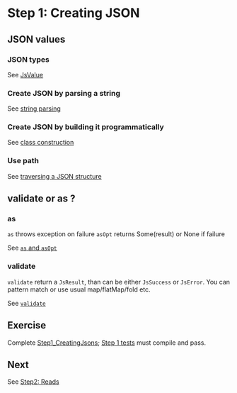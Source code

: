 Step 1: Creating JSON
=====================

## JSON values
### JSON types
 
See [JsValue](https://www.playframework.com/documentation/2.7.x/ScalaJson#JsValue)

### Create JSON by parsing a string

See  [string parsing](https://www.playframework.com/documentation/2.7.x/ScalaJson#Using-string-parsing)

### Create JSON by building it programmatically

See [class construction](https://www.playframework.com/documentation/2.7.x/ScalaJson#Using-class-construction)

### Use path

See [traversing a JSON structure](https://www.playframework.com/documentation/2.7.x/ScalaJson#Traversing-a-JsValue-structure)

## validate or as ?

### as

`as` throws exception on failure
`asOpt` returns Some(result) or None if failure

See [`as` and `asOpt`](https://www.playframework.com/documentation/2.7.x/ScalaJson#Using-JsValue.as/asOpt) 

### validate

`validate` return a `JsResult`, than can be either `JsSuccess` or `JsError`. You can pattern match or use usual map/flatMap/fold etc.

See [`validate`](https://www.playframework.com/documentation/2.7.x/ScalaJson#Using-validation)

## Exercise

Complete [Step1_CreatingJsons](../src/main/scala/service/Step1_CreatingJsons.scala); [Step 1 tests](../src/test/scala/service/Step1_CreatingJsonsSpec.scala) must compile and pass.

## Next

See [Step2: Reads](./Step2.md)
